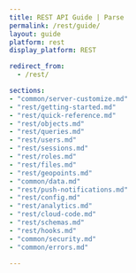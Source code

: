 ```yaml
---
title: REST API Guide | Parse
permalink: /rest/guide/
layout: guide
platform: rest
display_platform: REST

redirect_from:
  - /rest/

sections:
- "common/server-customize.md"
- "rest/getting-started.md"
- "rest/quick-reference.md"
- "rest/objects.md"
- "rest/queries.md"
- "rest/users.md"
- "rest/sessions.md"
- "rest/roles.md"
- "rest/files.md"
- "rest/geopoints.md"
- "common/data.md"
- "rest/push-notifications.md"
- "rest/config.md"
- "rest/analytics.md"
- "rest/cloud-code.md"
- "rest/schemas.md"
- "rest/hooks.md"
- "common/security.md"
- "common/errors.md"

---
```

